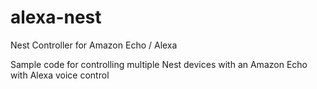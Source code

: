 # alexa-nest
Nest Controller for Amazon Echo / Alexa

Sample code for controlling multiple Nest devices with an Amazon Echo with Alexa voice control

